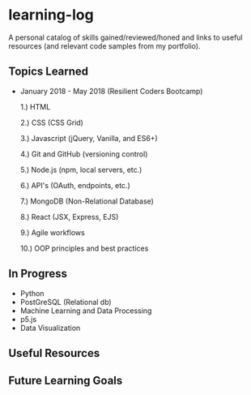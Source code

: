 # learning-log
A personal catalog of skills gained/reviewed/honed and links to useful resources (and relevant code samples from my portfolio).  

## Topics Learned

* January 2018 - May 2018 (Resilient Coders Bootcamp)

    1.) HTML
    
    2.) CSS (CSS Grid)
    
    3.) Javascript (jQuery, Vanilla, and ES6+)
    
    4.) Git and GitHub (versioning control)
    
    5.) Node.js (npm, local servers, etc.)
    
    6.) API's (OAuth, endpoints, etc.)
    
    7.) MongoDB (Non-Relational Database)
    
    8.) React (JSX, Express, EJS)
    
    9.) Agile workflows
    
    10.) OOP principles and best practices


## In Progress

* Python
* PostGreSQL (Relational db)
* Machine Learning and Data Processing
* p5.js
* Data Visualization




## Useful Resources 






## Future Learning Goals
